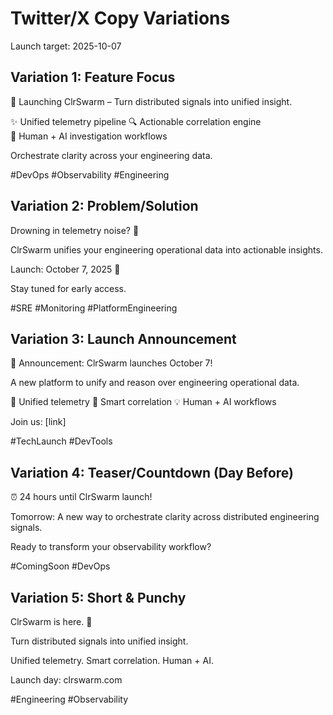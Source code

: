 # Twitter/X Copy Variations

Launch target: 2025-10-07

## Variation 1: Feature Focus
🚀 Launching ClrSwarm – Turn distributed signals into unified insight.

✨ Unified telemetry pipeline
🔍 Actionable correlation engine  
🤝 Human + AI investigation workflows

Orchestrate clarity across your engineering data.

#DevOps #Observability #Engineering

## Variation 2: Problem/Solution
Drowning in telemetry noise? 🌊

ClrSwarm unifies your engineering operational data into actionable insights.

Launch: October 7, 2025 🚀

Stay tuned for early access.

#SRE #Monitoring #PlatformEngineering

## Variation 3: Launch Announcement
📢 Announcement: ClrSwarm launches October 7! 

A new platform to unify and reason over engineering operational data.

🎯 Unified telemetry
🔗 Smart correlation
💡 Human + AI workflows

Join us: [link]

#TechLaunch #DevTools

## Variation 4: Teaser/Countdown (Day Before)
⏰ 24 hours until ClrSwarm launch!

Tomorrow: A new way to orchestrate clarity across distributed engineering signals.

Ready to transform your observability workflow?

#ComingSoon #DevOps

## Variation 5: Short & Punchy
ClrSwarm is here. 🎉

Turn distributed signals into unified insight. 

Unified telemetry. Smart correlation. Human + AI.

Launch day: clrswarm.com

#Engineering #Observability

